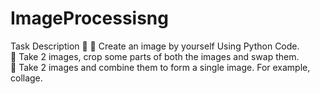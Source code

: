 # ImageProcessisng

Task Description 📄
📌 Create an image by yourself Using Python Code.  
📌 Take 2 images, crop some parts of both the images and swap them.  
📌 Take 2 images and combine them to form a single image. For example, collage.

